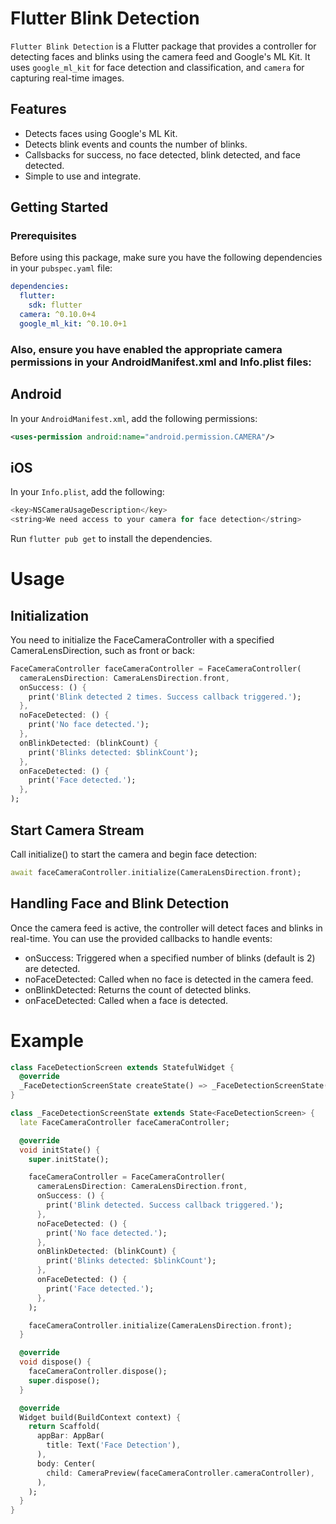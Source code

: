 # Flutter Blink Detection

`Flutter Blink Detection` is a Flutter package that provides a controller for detecting faces and blinks using the camera feed and Google's ML Kit. It uses `google_ml_kit` for face detection and classification, and `camera` for capturing real-time images.

## Features

- Detects faces using Google's ML Kit.
- Detects blink events and counts the number of blinks.
- Callsbacks for success, no face detected, blink detected, and face detected.
- Simple to use and integrate.

## Getting Started

### Prerequisites

Before using this package, make sure you have the following dependencies in your `pubspec.yaml` file:

```yaml
dependencies:
  flutter:
    sdk: flutter
  camera: ^0.10.0+4
  google_ml_kit: ^0.10.0+1
```
### Also, ensure you have enabled the appropriate camera permissions in your AndroidManifest.xml and Info.plist files:

## Android
In your `AndroidManifest.xml`, add the following permissions:
```xml
<uses-permission android:name="android.permission.CAMERA"/>
```

## iOS

In your `Info.plist`, add the following:
```py
<key>NSCameraUsageDescription</key>
<string>We need access to your camera for face detection</string>
```

Run `flutter pub get` to install the dependencies.

# Usage

## Initialization

You need to initialize the FaceCameraController with a specified CameraLensDirection, such as front or back:

```dart
FaceCameraController faceCameraController = FaceCameraController(
  cameraLensDirection: CameraLensDirection.front,
  onSuccess: () {
    print('Blink detected 2 times. Success callback triggered.');
  },
  noFaceDetected: () {
    print('No face detected.');
  },
  onBlinkDetected: (blinkCount) {
    print('Blinks detected: $blinkCount');
  },
  onFaceDetected: () {
    print('Face detected.');
  },
);
```

## Start Camera Stream

Call initialize() to start the camera and begin face detection:

```dart
await faceCameraController.initialize(CameraLensDirection.front);
```

## Handling Face and Blink Detection

Once the camera feed is active, the controller will detect faces and blinks in real-time. You can use the provided callbacks to handle events:

* onSuccess: Triggered when a specified number of blinks (default is 2) are detected.
* noFaceDetected: Called when no face is detected in the camera feed.
* onBlinkDetected: Returns the count of detected blinks.
* onFaceDetected: Called when a face is detected.

# Example

```dart
class FaceDetectionScreen extends StatefulWidget {
  @override
  _FaceDetectionScreenState createState() => _FaceDetectionScreenState();
}

class _FaceDetectionScreenState extends State<FaceDetectionScreen> {
  late FaceCameraController faceCameraController;

  @override
  void initState() {
    super.initState();

    faceCameraController = FaceCameraController(
      cameraLensDirection: CameraLensDirection.front,
      onSuccess: () {
        print('Blink detected. Success callback triggered.');
      },
      noFaceDetected: () {
        print('No face detected.');
      },
      onBlinkDetected: (blinkCount) {
        print('Blinks detected: $blinkCount');
      },
      onFaceDetected: () {
        print('Face detected.');
      },
    );

    faceCameraController.initialize(CameraLensDirection.front);
  }

  @override
  void dispose() {
    faceCameraController.dispose();
    super.dispose();
  }

  @override
  Widget build(BuildContext context) {
    return Scaffold(
      appBar: AppBar(
        title: Text('Face Detection'),
      ),
      body: Center(
        child: CameraPreview(faceCameraController.cameraController),
      ),
    );
  }
}
```
